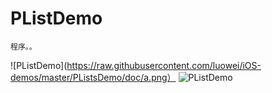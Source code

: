 PListDemo
=========

	程序。。


![PListDemo](https://raw.githubusercontent.com/luowei/iOS-demos/master/PListsDemo/doc/a.png）
![PListDemo](https://raw.githubusercontent.com/luowei/iOS-demos/master/PListsDemo/doc/b.png)